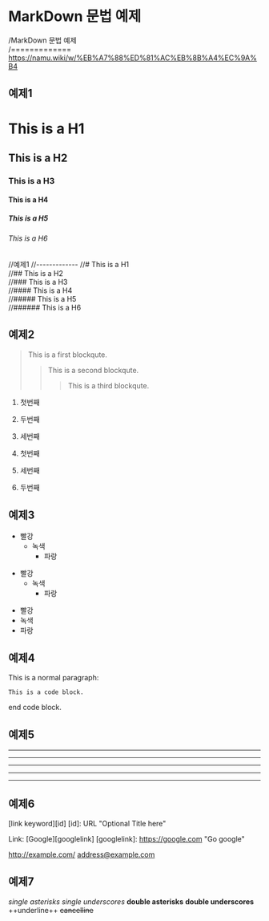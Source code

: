 MarkDown 문법 예제
=============

/MarkDown 문법 예제  
/=============  
https://namu.wiki/w/%EB%A7%88%ED%81%AC%EB%8B%A4%EC%9A%B4

예제1
-------------
# This is a H1
## This is a H2
### This is a H3
#### This is a H4
##### This is a H5
###### This is a H6  

//예제1
//-------------
//# This is a H1  
//## This is a H2  
//### This is a H3  
//#### This is a H4  
//##### This is a H5  
//###### This is a H6  

예제2
-------------
> This is a first blockqute.
>> This is a second blockqute.
>>> This is a third blockqute.

1. 첫번째
2. 두번째
3. 세번째

1. 첫번째
3. 세번째
2. 두번째

예제3
-------------
* 빨강
  * 녹색
    * 파랑

+ 빨강
  + 녹색
    + 파랑

- 빨강
- 녹색
- 파랑

예제4
-------------
This is a normal paragraph:

    This is a code block.
end code block.

예제5
-------------
* * *

***

*****

- - -

---------------------------------------

예제6
-------------
[link keyword][id]
[id]: URL "Optional Title here"

Link: [Google][googlelink]
[googlelink]: https://google.com "Go google"

<http://example.com/>
<address@example.com>


예제7
-------------
*single asterisks*
_single underscores_
**double asterisks**
__double underscores__
++underline++
~~cancelline~~
